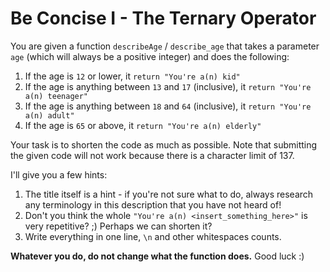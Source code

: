 # Be Concise I - The Ternary Operator

You are given a function ```describeAge``` / ```describe_age``` that takes a parameter ```age``` (which will always be a
positive integer) and does the following:

1. If the age is ```12``` or lower, it ```return "You're a(n) kid"```
2. If the age is anything between ```13``` and ```17``` (inclusive), it ```return "You're a(n) teenager"```
3. If the age is anything between ```18``` and ```64``` (inclusive), it ```return "You're a(n) adult"```
4. If the age is ```65``` or above, it ```return "You're a(n) elderly"```

Your task is to shorten the code as much as possible. Note that submitting the given code will not work because there is
a character limit of 137.

I'll give you a few hints:

1. The title itself is a hint - if you're not sure what to do, always research any terminology in this description that
   you have not heard of!
2. Don't you think the whole ```"You're a(n) <insert_something_here>"``` is very repetitive? ;) Perhaps we can shorten
   it?
3. Write everything in one line, ```\n``` and other whitespaces counts.

**Whatever you do, do not change what the function does.** Good luck :)
